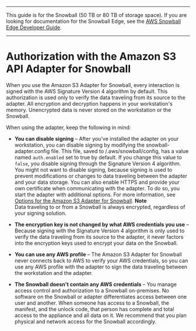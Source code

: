 --------

This guide is for the Snowball \(50 TB or 80 TB of storage space\)\. If you are looking for documentation for the Snowball Edge, see the [AWS Snowball Edge Developer Guide](http://docs.aws.amazon.com/snowball/latest/developer-guide/whatisedge.html)\.

--------

# Authorization with the Amazon S3 API Adapter for Snowball<a name="auth-adapter"></a>

When you use the Amazon S3 Adapter for Snowball, every interaction is signed with the AWS Signature Version 4 algorithm by default\. This authorization is used only to verify the data traveling from its source to the adapter\. All encryption and decryption happens in your workstation's memory\. Unencrypted data is never stored on the workstation or the Snowball\. 

When using the adapter, keep the following in mind:

+ **You can disable signing** – After you've installed the adapter on your workstation, you can disable signing by modifying the snowball\-adapter\.config file\. This file, saved to /\.aws/snowball/config, has a value named `auth.enabled` set to true by default\. If you change this value to `false`, you disable signing through the Signature Version 4 algorithm\. You might not want to disable signing, because signing is used to prevent modifications or changes to data traveling between the adapter and your data storage\. You can also enable HTTPS and provide your own certificate when communicating with the adapter\. To do so, you start the adapter with additional options\. For more information, see [Options for the Amazon S3 Adapter for Snowball](using-adapter-options.md)\.
**Note**  
Data traveling to or from a Snowball is always encrypted, regardless of your signing solution\.

+ **The encryption key is not changed by what AWS credentials you use** – Because signing with the Signature Version 4 algorithm is only used to verify the data traveling from its source to the adapter, it never factors into the encryption keys used to encrypt your data on the Snowball\.

+ **You can use any AWS profile** – The Amazon S3 Adapter for Snowball never connects back to AWS to verify your AWS credentials, so you can use any AWS profile with the adapter to sign the data traveling between the workstation and the adapter\.

+ **The Snowball doesn't contain any AWS credentials** – You manage access control and authorization to a Snowball on\-premises\. No software on the Snowball or adapter differentiates access between one user and another\. When someone has access to a Snowball, the manifest, and the unlock code, that person has complete and total access to the appliance and all data on it\. We recommend that you plan physical and network access for the Snowball accordingly\.